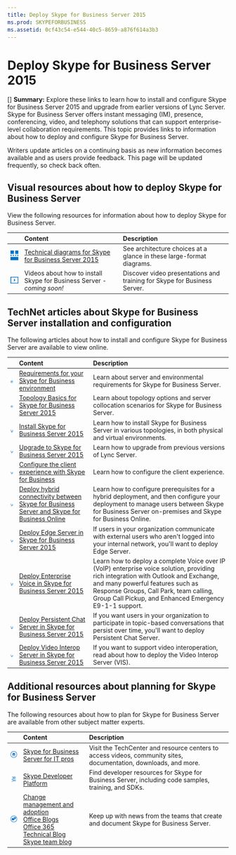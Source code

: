 ```yaml
---
title: Deploy Skype for Business Server 2015
ms.prod: SKYPEFORBUSINESS
ms.assetid: 0cf43c54-e544-40c5-8659-a876f614a3b3
---
```



# Deploy Skype for Business Server 2015
[] **Summary:** Explore these links to learn how to install and configure Skype for Business Server 2015 and upgrade from earlier versions of Lync Server.
Skype for Business Server offers instant messaging (IM), presence, conferencing, video, and telephony solutions that can support enterprise-level collaboration requirements. This topic provides links to information about how to deploy and configure Skype for Business Server. 
  
    
    

Writers update articles on a continuing basis as new information becomes available and as users provide feedback. This page will be updated frequently, so check back often.
## Visual resources about how to deploy Skype for Business Server

View the following resources for information about how to deploy Skype for Business Server.
  
    
    


||**Content**|**Description**|
|:-----|:-----|:-----|
|![Icon for technical diagrams](images/87de0d09-77fd-46f2-b9f6-99a7998fd332.png)| [Technical diagrams for Skype for Business Server 2015](technical-diagrams-for-skype-for-business-server-2015.md) <br/> |See architecture choices at a glance in these large-format diagrams.  <br/> |
|![Icon for videos](images/143e0d86-1c68-482a-9bf9-93e7966acca0.png)|Videos about how to install Skype for Business Server -  *coming soon!*  <br/> |Discover video presentations and training for Skype for Business Server.  <br/> |
   

## TechNet articles about Skype for Business Server installation and configuration

The following articles about how to install and configure Skype for Business Server are available to view online. 
  
    
    


||**Content**|**Description**|
|:-----|:-----|:-----|
|![Icon for documentation](images/e4c786ef-1fff-4512-87c5-748543c60222.png)| [Requirements for your Skype for Business environment](requirements-for-your-skype-for-business-environment.md) <br/> |Learn about server and environmental requirements for Skype for Business Server.  <br/> |
|![Icon for documentation](images/e4c786ef-1fff-4512-87c5-748543c60222.png)| [Topology Basics for Skype for Business Server 2015](topology-basics-for-skype-for-business-server-2015.md) <br/> |Learn about topology options and server collocation scenarios for Skype for Business Server.  <br/> |
|![Numeric How To Icon](images/d73b5029-a6ba-4abd-9197-d8151dabf56e.png)| [Install Skype for Business Server 2015](install-skype-for-business-server-2015.md) <br/> |Learn how to install Skype for Business Server in various topologies, in both physical and virtual environments.  <br/> |
|![Numeric How To Icon](images/d73b5029-a6ba-4abd-9197-d8151dabf56e.png)| [Upgrade to Skype for Business Server 2015](upgrade-to-skype-for-business-server-2015.md) <br/> |Learn how to upgrade from previous versions of Lync Server.  <br/> |
|![Numeric How To Icon](images/d73b5029-a6ba-4abd-9197-d8151dabf56e.png)| [Configure the client experience with Skype for Business](configure-the-client-experience-with-skype-for-business.md) <br/> |Learn how to configure the client experience.  <br/> |
|![Numeric How To Icon](images/d73b5029-a6ba-4abd-9197-d8151dabf56e.png)| [Deploy hybrid connectivity between Skype for Business Server and Skype for Business Online](deploy-hybrid-connectivity-between-skype-for-business-server-and-skype-for-busin.md) <br/> |Learn how to configure prerequisites for a hybrid deployment, and then configure your deployment to manage users between Skype for Business Server on-premises and Skype for Business Online.  <br/> |
|![Numeric How To Icon](images/d73b5029-a6ba-4abd-9197-d8151dabf56e.png)| [Deploy Edge Server in Skype for Business Server 2015](deploy-edge-server-in-skype-for-business-server-2015.md) <br/> |If users in your organization communicate with external users who aren't logged into your internal network, you'll want to deploy Edge Server.  <br/> |
|![Numeric How To Icon](images/d73b5029-a6ba-4abd-9197-d8151dabf56e.png)| [Deploy Enterprise Voice in Skype for Business Server 2015](deploy-enterprise-voice-in-skype-for-business-server-2015.md) <br/> |Learn how to deploy a complete Voice over IP (VoIP) enterprise voice solution, providing rich integration with Outlook and Exchange, and many powerful features such as Response Groups, Call Park, team calling, Group Call Pickup, and Enhanced Emergency E9-1-1 support.  <br/> |
|![Numeric How To Icon](images/d73b5029-a6ba-4abd-9197-d8151dabf56e.png)| [Deploy Persistent Chat Server in Skype for Business Server 2015](deploy-persistent-chat-server-in-skype-for-business-server-2015.md) <br/> |If you want users in your organization to participate in topic-based conversations that persist over time, you'll want to deploy Persistent Chat Server.  <br/> |
|![Numeric How To Icon](images/d73b5029-a6ba-4abd-9197-d8151dabf56e.png)| [Deploy Video Interop Server in Skype for Business Server 2015](deploy-video-interop-server-in-skype-for-business-server-2015.md) <br/> |If you want to support video interoperation, read about how to deploy the Video Interop Server (VIS).  <br/> |
   

## Additional resources about planning for Skype for Business Server

The following resources about how to plan for Skype for Business Server are available from other subject matter experts. 
  
    
    


||**Content**|**Description**|
|:-----|:-----|:-----|
|![Icon for TechCenter](images/4eff581b-890b-46cb-8224-a4122137d27e.png)| [Skype for Business Server for IT pros](https://go.microsoft.com/fwlink/p/?LinkId=527960) <br/> |Visit the TechCenter and resource centers to access videos, community sites, documentation, downloads, and more.  <br/> |
|![Icon for developer content](images/3626138a-2778-407e-911f-a0dcbdc36684.png)| [Skype Developer Platform](https://go.microsoft.com/fwlink/?LinkId=619775) <br/> |Find developer resources for Skype for Business Server, including code samples, training, and SDKs.  <br/> |
|![Icon for news, blogs, and so on](images/ac692cb8-7db8-4810-b53f-1bc88b1e4cac.png)| [Change management and adoption](https://go.microsoft.com/fwlink/p/?LinkId=532796) <br/>  [Office Blogs](https://go.microsoft.com/fwlink/p/?LinkId=528899) <br/>  [Office 365 Technical Blog](https://go.microsoft.com/fwlink/p/?LinkId=532798.aspx) <br/>  [Skype team blog](https://go.microsoft.com/fwlink/p/?LinkId=532818) <br/> |Keep up with news from the teams that create and document Skype for Business Server.  <br/> |
   

